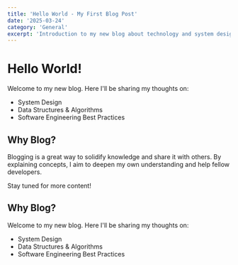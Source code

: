 ```yaml
---
title: 'Hello World - My First Blog Post'
date: '2025-03-24'
category: 'General'
excerpt: 'Introduction to my new blog about technology and system design.'
---
```


# Hello World!

Welcome to my new blog. Here I'll be sharing my thoughts on:

- System Design
- Data Structures & Algorithms
- Software Engineering Best Practices

## Why Blog?

Blogging is a great way to solidify knowledge and share it with others. By explaining concepts, I aim to deepen my own understanding and help fellow developers.

Stay tuned for more content!


## Why Blog?

Welcome to my new blog. Here I'll be sharing my thoughts on:

- System Design
- Data Structures & Algorithms
- Software Engineering Best Practices